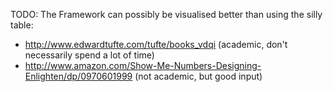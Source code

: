 TODO: The Framework can possibly be visualised better than using the silly table:

- http://www.edwardtufte.com/tufte/books_vdqi (academic, don't necessarily spend a lot of time)
- http://www.amazon.com/Show-Me-Numbers-Designing-Enlighten/dp/0970601999 (not academic, but good input)
